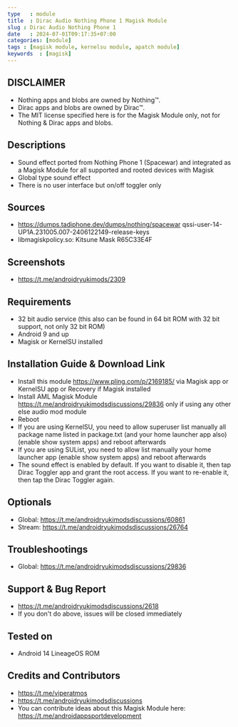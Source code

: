 ```yaml
---
type   : module
title  : Dirac Audio Nothing Phone 1 Magisk Module
slug : Dirac Audio Nothing Phone 1
date   : 2024-07-01T09:17:35+07:00
categories: [module]
tags : [magisk module, kernelsu module, apatch module]
keywords  : [magisk]
---
```



## DISCLAIMER
- Nothing apps and blobs are owned by Nothing™.
- Dirac apps and blobs are owned by Dirac™.
- The MIT license specified here is for the Magisk Module only, not for Nothing & Dirac apps and blobs.

## Descriptions
- Sound effect ported from Nothing Phone 1 (Spacewar) and integrated as a Magisk Module for all supported and rooted devices with Magisk
- Global type sound effect
- There is no user interface but on/off toggler only

## Sources
- https://dumps.tadiphone.dev/dumps/nothing/spacewar qssi-user-14-UP1A.231005.007-2406122149-release-keys
- libmagiskpolicy.so: Kitsune Mask R65C33E4F

## Screenshots
- https://t.me/androidryukimods/2309

## Requirements
- 32 bit audio service (this also can be found in 64 bit ROM with 32 bit support, not only 32 bit ROM)
- Android 9 and up
- Magisk or KernelSU installed

## Installation Guide & Download Link
- Install this module https://www.pling.com/p/2169185/ via Magisk app or KernelSU app or Recovery if Magisk installed
- Install AML Magisk Module https://t.me/androidryukimodsdiscussions/29836 only if using any other else audio mod module
- Reboot
- If you are using KernelSU, you need to allow superuser list manually all package name listed in package.txt (and your home launcher app also) (enable show system apps) and reboot afterwards
- If you are using SUList, you need to allow list manually your home launcher app (enable show system apps) and reboot afterwards
- The sound effect is enabled by default. If you want to disable it, then tap Dirac Toggler app and grant the root access. If you want to re-enable it, then tap the Dirac Toggler again.

## Optionals
- Global: https://t.me/androidryukimodsdiscussions/60861
- Stream: https://t.me/androidryukimodsdiscussions/26764

## Troubleshootings
- Global: https://t.me/androidryukimodsdiscussions/29836

## Support & Bug Report
- https://t.me/androidryukimodsdiscussions/2618
- If you don't do above, issues will be closed immediately

## Tested on
- Android 14 LineageOS ROM

## Credits and Contributors
- https://t.me/viperatmos
- https://t.me/androidryukimodsdiscussions
- You can contribute ideas about this Magisk Module here: https://t.me/androidappsportdevelopment


